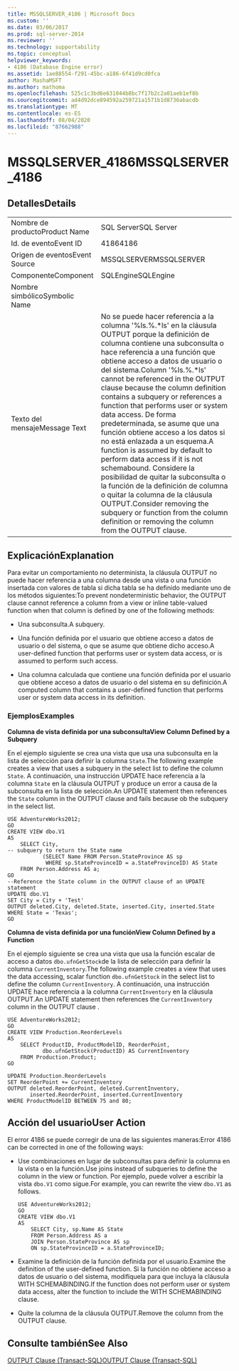 ```yaml
---
title: MSSQLSERVER_4186 | Microsoft Docs
ms.custom: ''
ms.date: 03/06/2017
ms.prod: sql-server-2014
ms.reviewer: ''
ms.technology: supportability
ms.topic: conceptual
helpviewer_keywords:
- 4186 (Database Engine error)
ms.assetid: 1ae88554-f291-45bc-a186-6f41d9cd0fca
author: MashaMSFT
ms.author: mathoma
ms.openlocfilehash: 525c1c3bd6e631044b8bc7f17b2c2a01aeb1ef8b
ms.sourcegitcommit: ad4d92dce894592a259721a1571b1d8736abacdb
ms.translationtype: MT
ms.contentlocale: es-ES
ms.lasthandoff: 08/04/2020
ms.locfileid: "87662988"
---
```

# <a name="mssqlserver_4186"></a><span data-ttu-id="5589f-102">MSSQLSERVER_4186</span><span class="sxs-lookup"><span data-stu-id="5589f-102">MSSQLSERVER_4186</span></span>
    
## <a name="details"></a><span data-ttu-id="5589f-103">Detalles</span><span class="sxs-lookup"><span data-stu-id="5589f-103">Details</span></span>  
  
|||  
|-|-|  
|<span data-ttu-id="5589f-104">Nombre de producto</span><span class="sxs-lookup"><span data-stu-id="5589f-104">Product Name</span></span>|<span data-ttu-id="5589f-105">SQL Server</span><span class="sxs-lookup"><span data-stu-id="5589f-105">SQL Server</span></span>|  
|<span data-ttu-id="5589f-106">Id. de evento</span><span class="sxs-lookup"><span data-stu-id="5589f-106">Event ID</span></span>|<span data-ttu-id="5589f-107">4186</span><span class="sxs-lookup"><span data-stu-id="5589f-107">4186</span></span>|  
|<span data-ttu-id="5589f-108">Origen de eventos</span><span class="sxs-lookup"><span data-stu-id="5589f-108">Event Source</span></span>|<span data-ttu-id="5589f-109">MSSQLSERVER</span><span class="sxs-lookup"><span data-stu-id="5589f-109">MSSQLSERVER</span></span>|  
|<span data-ttu-id="5589f-110">Componente</span><span class="sxs-lookup"><span data-stu-id="5589f-110">Component</span></span>|<span data-ttu-id="5589f-111">SQLEngine</span><span class="sxs-lookup"><span data-stu-id="5589f-111">SQLEngine</span></span>|  
|<span data-ttu-id="5589f-112">Nombre simbólico</span><span class="sxs-lookup"><span data-stu-id="5589f-112">Symbolic Name</span></span>||  
|<span data-ttu-id="5589f-113">Texto del mensaje</span><span class="sxs-lookup"><span data-stu-id="5589f-113">Message Text</span></span>|<span data-ttu-id="5589f-114">No se puede hacer referencia a la columna '%ls.%.\*ls' en la cláusula OUTPUT porque la definición de columna contiene una subconsulta o hace referencia a una función que obtiene acceso a datos de usuario o del sistema.</span><span class="sxs-lookup"><span data-stu-id="5589f-114">Column '%ls.%.\*ls' cannot be referenced in the OUTPUT clause because the column definition contains a subquery or references a function that performs user or system data access.</span></span> <span data-ttu-id="5589f-115">De forma predeterminada, se asume que una función obtiene acceso a los datos si no está enlazada a un esquema.</span><span class="sxs-lookup"><span data-stu-id="5589f-115">A function is assumed by default to perform data access if it is not schemabound.</span></span> <span data-ttu-id="5589f-116">Considere la posibilidad de quitar la subconsulta o la función de la definición de columna o quitar la columna de la cláusula OUTPUT.</span><span class="sxs-lookup"><span data-stu-id="5589f-116">Consider removing the subquery or function from the column definition or removing the column from the OUTPUT clause.</span></span>|  
  
## <a name="explanation"></a><span data-ttu-id="5589f-117">Explicación</span><span class="sxs-lookup"><span data-stu-id="5589f-117">Explanation</span></span>  
 <span data-ttu-id="5589f-118">Para evitar un comportamiento no determinista, la cláusula OUTPUT no puede hacer referencia a una columna desde una vista o una función insertada con valores de tabla si dicha tabla se ha definido mediante uno de los métodos siguientes:</span><span class="sxs-lookup"><span data-stu-id="5589f-118">To prevent nondeterministic behavior, the OUTPUT clause cannot reference a column from a view or inline table-valued function when that column is defined by one of the following methods:</span></span>  
  
-   <span data-ttu-id="5589f-119">Una subconsulta.</span><span class="sxs-lookup"><span data-stu-id="5589f-119">A subquery.</span></span>  
  
-   <span data-ttu-id="5589f-120">Una función definida por el usuario que obtiene acceso a datos de usuario o del sistema, o que se asume que obtiene dicho acceso.</span><span class="sxs-lookup"><span data-stu-id="5589f-120">A user-defined function that performs user or system data access, or is assumed to perform such access.</span></span>  
  
-   <span data-ttu-id="5589f-121">Una columna calculada que contiene una función definida por el usuario que obtiene acceso a datos de usuario o del sistema en su definición.</span><span class="sxs-lookup"><span data-stu-id="5589f-121">A computed column that contains a user-defined function that performs user or system data access in its definition.</span></span>  
  
### <a name="examples"></a><span data-ttu-id="5589f-122">Ejemplos</span><span class="sxs-lookup"><span data-stu-id="5589f-122">Examples</span></span>  
 <span data-ttu-id="5589f-123">**Columna de vista definida por una subconsulta**</span><span class="sxs-lookup"><span data-stu-id="5589f-123">**View Column Defined by a Subquery**</span></span>  
  
 <span data-ttu-id="5589f-124">En el ejemplo siguiente se crea una vista que usa una subconsulta en la lista de selección para definir la columna `State`.</span><span class="sxs-lookup"><span data-stu-id="5589f-124">The following example creates a view that uses a subquery in the select list to define the column `State`.</span></span> <span data-ttu-id="5589f-125">A continuación, una instrucción UPDATE hace referencia a la columna `State` en la cláusula OUTPUT y produce un error a causa de la subconsulta en la lista de selección.</span><span class="sxs-lookup"><span data-stu-id="5589f-125">An UPDATE statement then references the `State` column in the OUTPUT clause and fails because ob the subquery in the select list.</span></span>  
  
```  
USE AdventureWorks2012;  
GO  
CREATE VIEW dbo.V1  
AS  
    SELECT City,  
-- subquery to return the State name  
           (SELECT Name FROM Person.StateProvince AS sp   
            WHERE sp.StateProvinceID = a.StateProvinceID) AS State  
    FROM Person.Address AS a;  
GO  
--Reference the State column in the OUTPUT clause of an UPDATE statement  
UPDATE dbo.V1   
SET City = City + 'Test'   
OUTPUT deleted.City, deleted.State, inserted.City, inserted.State  
WHERE State = 'Texas';  
GO  
```  
  
 <span data-ttu-id="5589f-126">**Columna de vista definida por una función**</span><span class="sxs-lookup"><span data-stu-id="5589f-126">**View Column Defined by a Function**</span></span>  
  
 <span data-ttu-id="5589f-127">En el ejemplo siguiente se crea una vista que usa la función escalar de acceso a datos `dbo.ufnGetStock`de la lista de selección para definir la columna `CurrentInventory`.</span><span class="sxs-lookup"><span data-stu-id="5589f-127">The following example creates a view that uses the data accessing, scalar function `dbo.ufnGetStock` in the select list to define the column `CurrentInventory`.</span></span> <span data-ttu-id="5589f-128">A continuación, una instrucción UPDATE hace referencia a la columna `CurrentInventory` en la cláusula OUTPUT.</span><span class="sxs-lookup"><span data-stu-id="5589f-128">An UPDATE statement then references the `CurrentInventory` column in the OUTPUT clause .</span></span>  
  
```  
USE AdventureWorks2012;  
GO  
CREATE VIEW Production.ReorderLevels  
AS  
    SELECT ProductID, ProductModelID, ReorderPoint,  
           dbo.ufnGetStock(ProductID) AS CurrentInventory  
    FROM Production.Product;  
GO  
  
UPDATE Production.ReorderLevels  
SET ReorderPoint += CurrentInventory  
OUTPUT deleted.ReorderPoint, deleted.CurrentInventory,  
       inserted.ReorderPoint, inserted.CurrentInventory  
WHERE ProductModelID BETWEEN 75 and 80;  
```  
  
## <a name="user-action"></a><span data-ttu-id="5589f-129">Acción del usuario</span><span class="sxs-lookup"><span data-stu-id="5589f-129">User Action</span></span>  
 <span data-ttu-id="5589f-130">El error 4186 se puede corregir de una de las siguientes maneras:</span><span class="sxs-lookup"><span data-stu-id="5589f-130">Error 4186 can be corrected in one of the following ways:</span></span>  
  
-   <span data-ttu-id="5589f-131">Use combinaciones en lugar de subconsultas para definir la columna en la vista o en la función.</span><span class="sxs-lookup"><span data-stu-id="5589f-131">Use joins instead of subqueries to define the column in the view or function.</span></span> <span data-ttu-id="5589f-132">Por ejemplo, puede volver a escribir la vista `dbo.V1` como sigue.</span><span class="sxs-lookup"><span data-stu-id="5589f-132">For example, you can rewrite the view `dbo.V1` as follows.</span></span>  
  
    ```  
    USE AdventureWorks2012;  
    GO  
    CREATE VIEW dbo.V1  
    AS  
        SELECT City, sp.Name AS State  
        FROM Person.Address AS a   
        JOIN Person.StateProvince AS sp   
        ON sp.StateProvinceID = a.StateProvinceID;  
    ```  
  
-   <span data-ttu-id="5589f-133">Examine la definición de la función definida por el usuario.</span><span class="sxs-lookup"><span data-stu-id="5589f-133">Examine the definition of the user-defined function.</span></span> <span data-ttu-id="5589f-134">Si la función no obtiene acceso a datos de usuario o del sistema, modifíquela para que incluya la cláusula WITH SCHEMABINDING.</span><span class="sxs-lookup"><span data-stu-id="5589f-134">If the function does not perform user or system data access, alter the function to include the WITH SCHEMABINDING clause.</span></span>  
  
-   <span data-ttu-id="5589f-135">Quite la columna de la cláusula OUTPUT.</span><span class="sxs-lookup"><span data-stu-id="5589f-135">Remove the column from the OUTPUT clause.</span></span>  
  
## <a name="see-also"></a><span data-ttu-id="5589f-136">Consulte también</span><span class="sxs-lookup"><span data-stu-id="5589f-136">See Also</span></span>  
 [<span data-ttu-id="5589f-137">OUTPUT Clause &#40;Transact-SQL&#41;</span><span class="sxs-lookup"><span data-stu-id="5589f-137">OUTPUT Clause &#40;Transact-SQL&#41;</span></span>](/sql/t-sql/queries/output-clause-transact-sql)  
  
  
